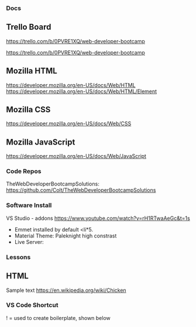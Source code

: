 
### Docs

## Trello Board
https://trello.com/b/0PVRE1XQ/web-developer-bootcamp

https://trello.com/b/0PVRE1XQ/web-developer-bootcamp

## Mozilla HTML
https://developer.mozilla.org/en-US/docs/Web/HTML
https://developer.mozilla.org/en-US/docs/Web/HTML/Element

## Mozilla CSS
https://developer.mozilla.org/en-US/docs/Web/CSS

## Mozilla JavaScript
https://developer.mozilla.org/en-US/docs/Web/JavaScript

### Code Repos
TheWebDeveloperBootcampSolutions: https://github.com/Colt/TheWebDeveloperBootcampSolutions


### Software Install ###
VS Studio - addons https://www.youtube.com/watch?v=rH1RTwaAeGc&t=1s
- Emmet installed by default
    <li*5.
- Material Theme: Paleknight high constrast
- Live Server: 


### Lessons

## HTML
Sample text https://en.wikipedia.org/wiki/Chicken

<!DOCTYPE html>
<html>
    <head>
        <title>My First Page</title>
    </head>
    <body>
        <!-- Content goes here -->
    </body>
</html>

### VS Code Shortcut
! = used to create boilerplate, shown below
<!DOCTYPE html>
<html lang="en">
<head>
    <meta charset="UTF-8">
    <meta name="viewport" content="width=device-width, initial-scale=1.0">
    <title>Document</title>
</head>
<body>
    
</body>
</html>
